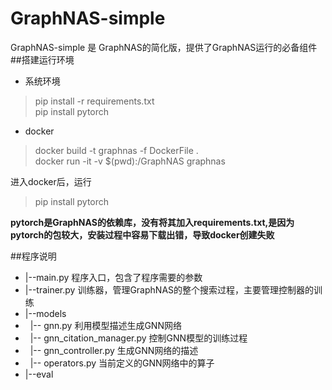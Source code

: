 # GraphNAS-simple
GraphNAS-simple 是 GraphNAS的简化版，提供了GraphNAS运行的必备组件
##搭建运行环境
* 系统环境
> pip install -r requirements.txt \
> pip install pytorch 
* docker
> docker build -t graphnas -f DockerFile . \
> docker run -it -v $(pwd):/GraphNAS graphnas

进入docker后，运行
> pip install pytorch 

**pytorch是GraphNAS的依赖库，没有将其加入requirements.txt,是因为pytorch的包较大，安装过程中容易下载出错，导致docker创建失败**

##程序说明
* |--main.py 程序入口，包含了程序需要的参数
* |--trainer.py 训练器，管理GraphNAS的整个搜索过程，主要管理控制器的训练
* |--models
* &nbsp; |--  gnn.py 利用模型描述生成GNN网络
* &nbsp; |--  gnn_citation_manager.py 控制GNN模型的训练过程
* &nbsp; |--  gnn_controller.py 生成GNN网络的描述
* &nbsp; |--  operators.py 当前定义的GNN网络中的算子
* |--eval
